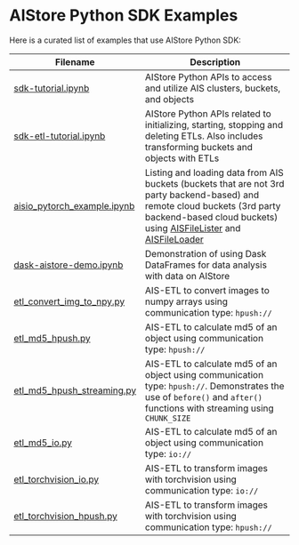 # AIStore Python SDK Examples

Here is a curated list of examples that use AIStore Python SDK:

| Filename | Description |
| --- | --- |
| [sdk-tutorial.ipynb](python/sdk/examples/sdk/sdk-etl-tutorial.ipynb) | AIStore Python APIs to access and utilize AIS clusters, buckets, and objects |
| [sdk-etl-tutorial.ipynb](python/sdk/examples/sdk/sdk-etl-tutorial.ipynb) | AIStore Python APIs related to initializing, starting, stopping and deleting ETLs. Also includes transforming buckets and objects with ETLs |
| [aisio_pytorch_example.ipynb](python/sdk/examples/aisio-pytorch/aisio_pytorch_example.ipynb) | Listing and loading data from AIS buckets (buckets that are not 3rd party backend-based) and remote cloud buckets (3rd party backend-based cloud buckets) using [AISFileLister](https://pytorch.org/data/main/generated/torchdata.datapipes.iter.AISFileLister.html#aisfilelister) and [AISFileLoader](https://pytorch.org/data/main/generated/torchdata.datapipes.iter.AISFileLoader.html#torchdata.datapipes.iter.AISFileLoader) |
| [dask-aistore-demo.ipynb](python/sdk/examples/dask/dask-aistore-demo.ipynb) | Demonstration of using Dask DataFrames for data analysis with data on AIStore |
| [etl_convert_img_to_npy.py](python/sdk/examples/ais-etl/etl_convert_img_to_npy.py) | AIS-ETL to convert images to numpy arrays using communication type: `hpush://`|
| [etl_md5_hpush.py](python/sdk/examples/ais-etl/etl_md5_hpush.py) | AIS-ETL to calculate md5 of an object using communication type: `hpush://`|
| [etl_md5_hpush_streaming.py](python/sdk/examples/ais-etl/etl_md5_hpush_streaming.py) | AIS-ETL to calculate md5 of an object using communication type: `hpush://`. Demonstrates the use of `before()` and `after()` functions with streaming using `CHUNK_SIZE`|
| [etl_md5_io.py](python/sdk/examples/ais-etl/etl_md5_io.py) | AIS-ETL to calculate md5 of an object using communication type: `io://` |
| [etl_torchvision_io.py](python/sdk/examples/ais-etl/etl_torchvision_io.py) | AIS-ETL to transform images with torchvision using communication type: `io://` |
| [etl_torchvision_hpush.py](python/sdk/examples/ais-etl/etl_torchvision_hpush.py) | AIS-ETL to transform images with torchvision using communication type: `hpush://` |
